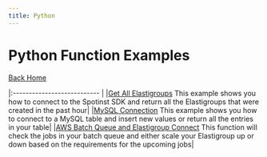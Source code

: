 ```yaml
---
title: Python
---
```


# Python Function Examples

[Back Home](./README)

|:--------------------------- |
|[Get All Elastigroups](./python-spotinst-sdk-getGroups)  This example shows you how to connect to the Spotinst SDK and return all the Elastigroups that were created in the past hour|
|[MySQL Connection](./python-mysql-connection)  This example shows you how to connect to a MySQL table and insert new values or return all the entries in your table|
|[AWS Batch Queue and Elastigroup Connect](./python-aws-batch)  This function will check the jobs in your batch queue and either scale your Elastigroup up or down based on the requirements for the upcoming jobs|